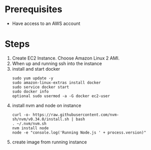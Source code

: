 # Prerequisites
* Have access to an AWS account

# Steps

1. Create EC2 Instance. Choose Amazon Linux 2 AMI.
2. When up and running ssh into the instance
3. install and start docker
   ```
   sudo yum update -y
   sudo amazon-linux-extras install docker
   sudo service docker start
   sudo docker info
   optional sudo usermod -a -G docker ec2-user
   ```
4. install nvm and node on instance
   ```
   curl -o- https://raw.githubusercontent.com/nvm-sh/nvm/v0.34.0/install.sh | bash
   . ~/.nvm/nvm.sh
   nvm install node
   node -e "console.log('Running Node.js ' + process.version)"
   ```
5. create image from running instance